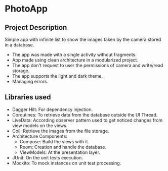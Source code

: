 # PhotoApp

## Project Description
Simple app with infinite list to show the images taken by the camera stored in a database.
- The app was made with a single activity without fragments.
- App made using clean architecture in a modularized project.
- The app don't request to user the permissions of camera and write/read storage.
- The app supports the light and dark theme.
- Managing errors.

## Libraries used
- Dagger Hilt: For dependency injection.
- Coroutines: To retrieve data from the database outside the UI Thread.
- LiveData: According observer pattern used to get noticed changes from view models on the views.
- Coil: Retrieve the images from the file storage.
- Architecture Components:
  - Compose: Build the views with it.
  - Room: Creation and handle the database.
  - ViewModels: At the presentation layer.
- JUnit: On the unit tests execution.
- Mockito: To mock instances on unit test processing.
